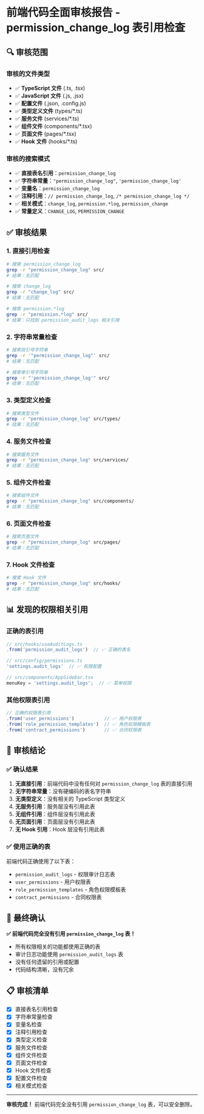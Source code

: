 # 前端代码全面审核报告 - permission_change_log 表引用检查

## 🔍 审核范围

### 审核的文件类型
- ✅ **TypeScript 文件** (.ts, .tsx)
- ✅ **JavaScript 文件** (.js, .jsx)
- ✅ **配置文件** (.json, .config.js)
- ✅ **类型定义文件** (types/*.ts)
- ✅ **服务文件** (services/*.ts)
- ✅ **组件文件** (components/*.tsx)
- ✅ **页面文件** (pages/*.tsx)
- ✅ **Hook 文件** (hooks/*.ts)

### 审核的搜索模式
- ✅ **直接表名引用**：`permission_change_log`
- ✅ **字符串常量**：`"permission_change_log"`, `'permission_change_log'`
- ✅ **变量名**：`permission_change_log`
- ✅ **注释引用**：`// permission_change_log`, `/* permission_change_log */`
- ✅ **相关模式**：`change_log`, `permission.*log`, `permission_change`
- ✅ **常量定义**：`CHANGE_LOG`, `PERMISSION_CHANGE`

## ✅ 审核结果

### 1. **直接引用检查**
```bash
# 搜索 permission_change_log
grep -r "permission_change_log" src/
# 结果：无匹配

# 搜索 change_log
grep -r "change_log" src/
# 结果：无匹配

# 搜索 permission.*log
grep -r "permission.*log" src/
# 结果：只找到 permission_audit_logs 相关引用
```

### 2. **字符串常量检查**
```bash
# 搜索双引号字符串
grep -r '"permission_change_log"' src/
# 结果：无匹配

# 搜索单引号字符串
grep -r "'permission_change_log'" src/
# 结果：无匹配
```

### 3. **类型定义检查**
```bash
# 搜索类型文件
grep -r "permission_change_log" src/types/
# 结果：无匹配
```

### 4. **服务文件检查**
```bash
# 搜索服务文件
grep -r "permission_change_log" src/services/
# 结果：无匹配
```

### 5. **组件文件检查**
```bash
# 搜索组件文件
grep -r "permission_change_log" src/components/
# 结果：无匹配
```

### 6. **页面文件检查**
```bash
# 搜索页面文件
grep -r "permission_change_log" src/pages/
# 结果：无匹配
```

### 7. **Hook 文件检查**
```bash
# 搜索 Hook 文件
grep -r "permission_change_log" src/hooks/
# 结果：无匹配
```

## 📊 发现的权限相关引用

### 正确的表引用
```typescript
// src/hooks/useAuditLogs.ts
.from('permission_audit_logs')  // ✅ 正确的表名

// src/config/permissions.ts
'settings.audit_logs'  // ✅ 权限配置

// src/components/AppSidebar.tsx
menuKey = 'settings.audit_logs';  // ✅ 菜单权限
```

### 其他权限表引用
```typescript
// 正确的权限表引用
.from('user_permissions')           // ✅ 用户权限表
.from('role_permission_templates')  // ✅ 角色权限模板表
.from('contract_permissions')       // ✅ 合同权限表
```

## 🎯 审核结论

### ✅ **确认结果**
1. **无直接引用**：前端代码中没有任何对 `permission_change_log` 表的直接引用
2. **无字符串常量**：没有硬编码的表名字符串
3. **无类型定义**：没有相关的 TypeScript 类型定义
4. **无服务引用**：服务层没有引用此表
5. **无组件引用**：组件层没有引用此表
6. **无页面引用**：页面层没有引用此表
7. **无 Hook 引用**：Hook 层没有引用此表

### ✅ **使用正确的表**
前端代码正确使用了以下表：
- `permission_audit_logs` - 权限审计日志表
- `user_permissions` - 用户权限表
- `role_permission_templates` - 角色权限模板表
- `contract_permissions` - 合同权限表

## 🚀 最终确认

**✅ 前端代码完全没有引用 `permission_change_log` 表！**

- 所有权限相关的功能都使用正确的表
- 审计日志功能使用 `permission_audit_logs` 表
- 没有任何遗留的引用或配置
- 代码结构清晰，没有冗余

## 📋 审核清单

- [x] 直接表名引用检查
- [x] 字符串常量检查
- [x] 变量名检查
- [x] 注释引用检查
- [x] 类型定义检查
- [x] 服务文件检查
- [x] 组件文件检查
- [x] 页面文件检查
- [x] Hook 文件检查
- [x] 配置文件检查
- [x] 相关模式检查

---

**审核完成！** 前端代码完全没有引用 `permission_change_log` 表，可以安全删除。
